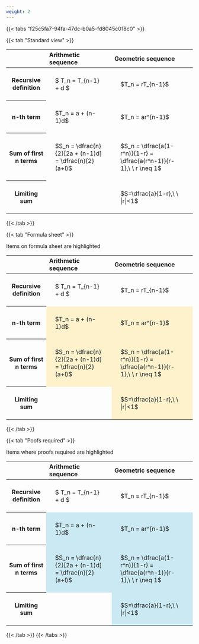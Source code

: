 ```yaml
---
weight: 2
---
```


{{< tabs "f25c5fa7-94fa-47dc-b0a5-fd8045c018c0" >}}

{{< tab "Standard view" >}}

<style type="text/css">
#T_687bc th.col_heading {
  text-align: left;
  font-size: 1em;
}
#T_687bc td {
  text-align: left;
  font-size: 1em;
  padding: 1.5em;
}
</style>
<table id="T_687bc">
  <thead>
    <tr>
      <th class="blank level0" >&nbsp;</th>
      <th id="T_687bc_level0_col0" class="col_heading level0 col0" >Arithmetic sequence</th>
      <th id="T_687bc_level0_col1" class="col_heading level0 col1" >Geometric sequence</th>
    </tr>
  </thead>
  <tbody>
    <tr>
      <th id="T_687bc_level0_row0" class="row_heading level0 row0" >Recursive definition</th>
      <td id="T_687bc_row0_col0" class="data row0 col0" >$ T_n = T_{n-1} + d $</td>
      <td id="T_687bc_row0_col1" class="data row0 col1" >$T_n = rT_{n-1}$</td>
    </tr>
    <tr>
      <th id="T_687bc_level0_row1" class="row_heading level0 row1" >n-th term</th>
      <td id="T_687bc_row1_col0" class="data row1 col0" >$T_n = a + (n-1)d$</td>
      <td id="T_687bc_row1_col1" class="data row1 col1" >$T_n = ar^{n-1}$</td>
    </tr>
    <tr>
      <th id="T_687bc_level0_row2" class="row_heading level0 row2" >Sum of first n terms</th>
      <td id="T_687bc_row2_col0" class="data row2 col0" >$S_n = \dfrac{n}{2}[2a + (n-1)d] = \dfrac{n}{2}(a+l)$</td>
      <td id="T_687bc_row2_col1" class="data row2 col1" >$S_n = \dfrac{a(1-r^n)}{1-r} = \dfrac{a(r^n-1)}{r-1},\ \  r \neq 1$</td>
    </tr>
    <tr>
      <th id="T_687bc_level0_row3" class="row_heading level0 row3" >Limiting sum</th>
      <td id="T_687bc_row3_col0" class="data row3 col0" ></td>
      <td id="T_687bc_row3_col1" class="data row3 col1" >$S=\dfrac{a}{1-r},\ \ |r|<1$</td>
    </tr>
  </tbody>
</table>
{{< /tab >}}

{{< tab "Formula sheet" >}}

Items on formula sheet are highlighted 
<br>
<style type="text/css">
#T_0e026 th.col_heading {
  text-align: left;
  font-size: 1em;
}
#T_0e026 td {
  text-align: left;
  font-size: 1em;
  padding: 1.5em;
}
#T_0e026_row0_col0, #T_0e026_row0_col1, #T_0e026_row3_col0 {
  background-color: rgba(0,0,0,0);
}
#T_0e026_row1_col0, #T_0e026_row1_col1, #T_0e026_row2_col0, #T_0e026_row2_col1, #T_0e026_row3_col1 {
  background-color: rgba(255,194,10, 0.2);
}
</style>
<table id="T_0e026">
  <thead>
    <tr>
      <th class="blank level0" >&nbsp;</th>
      <th id="T_0e026_level0_col0" class="col_heading level0 col0" >Arithmetic sequence</th>
      <th id="T_0e026_level0_col1" class="col_heading level0 col1" >Geometric sequence</th>
    </tr>
  </thead>
  <tbody>
    <tr>
      <th id="T_0e026_level0_row0" class="row_heading level0 row0" >Recursive definition</th>
      <td id="T_0e026_row0_col0" class="data row0 col0" >$ T_n = T_{n-1} + d $</td>
      <td id="T_0e026_row0_col1" class="data row0 col1" >$T_n = rT_{n-1}$</td>
    </tr>
    <tr>
      <th id="T_0e026_level0_row1" class="row_heading level0 row1" >n-th term</th>
      <td id="T_0e026_row1_col0" class="data row1 col0" >$T_n = a + (n-1)d$</td>
      <td id="T_0e026_row1_col1" class="data row1 col1" >$T_n = ar^{n-1}$</td>
    </tr>
    <tr>
      <th id="T_0e026_level0_row2" class="row_heading level0 row2" >Sum of first n terms</th>
      <td id="T_0e026_row2_col0" class="data row2 col0" >$S_n = \dfrac{n}{2}[2a + (n-1)d] = \dfrac{n}{2}(a+l)$</td>
      <td id="T_0e026_row2_col1" class="data row2 col1" >$S_n = \dfrac{a(1-r^n)}{1-r} = \dfrac{a(r^n-1)}{r-1},\ \  r \neq 1$</td>
    </tr>
    <tr>
      <th id="T_0e026_level0_row3" class="row_heading level0 row3" >Limiting sum</th>
      <td id="T_0e026_row3_col0" class="data row3 col0" ></td>
      <td id="T_0e026_row3_col1" class="data row3 col1" >$S=\dfrac{a}{1-r},\ \ |r|<1$</td>
    </tr>
  </tbody>
</table>
{{< /tab >}}

{{< tab "Poofs required" >}}

Items where proofs required are highlighted 
<br>
<style type="text/css">
#T_41b4e th.col_heading {
  text-align: left;
  font-size: 1em;
}
#T_41b4e td {
  text-align: left;
  font-size: 1em;
  padding: 1.5em;
}
#T_41b4e_row0_col0, #T_41b4e_row0_col1, #T_41b4e_row3_col0 {
  background-color: rgba(0,0,0,0);
}
#T_41b4e_row1_col0, #T_41b4e_row1_col1, #T_41b4e_row2_col0, #T_41b4e_row2_col1, #T_41b4e_row3_col1 {
  background-color: rgba(0,150,200, 0.2);
}
</style>
<table id="T_41b4e">
  <thead>
    <tr>
      <th class="blank level0" >&nbsp;</th>
      <th id="T_41b4e_level0_col0" class="col_heading level0 col0" >Arithmetic sequence</th>
      <th id="T_41b4e_level0_col1" class="col_heading level0 col1" >Geometric sequence</th>
    </tr>
  </thead>
  <tbody>
    <tr>
      <th id="T_41b4e_level0_row0" class="row_heading level0 row0" >Recursive definition</th>
      <td id="T_41b4e_row0_col0" class="data row0 col0" >$ T_n = T_{n-1} + d $</td>
      <td id="T_41b4e_row0_col1" class="data row0 col1" >$T_n = rT_{n-1}$</td>
    </tr>
    <tr>
      <th id="T_41b4e_level0_row1" class="row_heading level0 row1" >n-th term</th>
      <td id="T_41b4e_row1_col0" class="data row1 col0" >$T_n = a + (n-1)d$</td>
      <td id="T_41b4e_row1_col1" class="data row1 col1" >$T_n = ar^{n-1}$</td>
    </tr>
    <tr>
      <th id="T_41b4e_level0_row2" class="row_heading level0 row2" >Sum of first n terms</th>
      <td id="T_41b4e_row2_col0" class="data row2 col0" >$S_n = \dfrac{n}{2}[2a + (n-1)d] = \dfrac{n}{2}(a+l)$</td>
      <td id="T_41b4e_row2_col1" class="data row2 col1" >$S_n = \dfrac{a(1-r^n)}{1-r} = \dfrac{a(r^n-1)}{r-1},\ \  r \neq 1$</td>
    </tr>
    <tr>
      <th id="T_41b4e_level0_row3" class="row_heading level0 row3" >Limiting sum</th>
      <td id="T_41b4e_row3_col0" class="data row3 col0" ></td>
      <td id="T_41b4e_row3_col1" class="data row3 col1" >$S=\dfrac{a}{1-r},\ \ |r|<1$</td>
    </tr>
  </tbody>
</table>
{{< /tab >}}
{{< /tabs >}}
